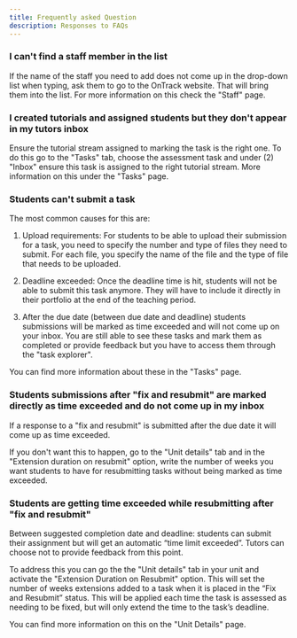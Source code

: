 ```yaml
---
title: Frequently asked Question
description: Responses to FAQs
---
```



### I can't find a staff member in the list

If the name of the staff you need to add does not come up in the drop-down list when typing, ask them to go to the OnTrack website. That will bring them into the list. For more information on this check the "Staff" page.

### I created tutorials and assigned students but they don't appear in my tutors inbox

Ensure the tutorial stream assigned to marking the task is the right one. To do this go to the "Tasks" tab, choose the assessment task and under (2) "Inbox" ensure this task is assigned to the right tutorial stream. More information on this under the "Tasks" page.

### Students can't submit a task

The most common causes for this are:

1. Upload requirements: For students to be able to upload their submission for a task, you need to specify the number and type of files they need to submit. For each file, you specify the name of the file and the type of file that needs to be uploaded.

2. Deadline exceeded: Once the deadline time is hit, students will not be able to submit this task anymore. They will have to include it directly in their portfolio at the end of the teaching period.

3. After the due date (between due date and deadline) students submissions will be marked as time exceeded and will not come up on your inbox. You are still able to see these tasks and mark them as completed or provide feedback but you have to access them through the "task explorer".
   
You can find more information about these in the "Tasks" page.

### Students submissions after "fix and resubmit" are marked directly as time exceeded and do not come up in my inbox

If a response to a "fix and resubmit" is submitted after the due date it will come up as time exceeded. 

If you don't want this to happen, go to the "Unit details" tab and in the "Extension duration on resubmit" option, write the number of weeks you want students to have for resubmitting tasks without being marked as time exceeded. 

### Students are getting time exceeded while resubmitting after "fix and resubmit"

Between suggested completion date and deadline: students can submit their assignment but will get an automatic “time limit exceeded”. Tutors can choose not to provide feedback from this point.

To address this you can go the the "Unit details" tab in your unit and activate the "Extension Duration on Resubmit" option. This will set the number of weeks extensions added to a task when it is placed in the “Fix and Resubmit” status. This will be applied each time the task is assessed as needing to be fixed, but will only extend the time to the task’s deadline.

You can find more information on this on the "Unit Details" page.
